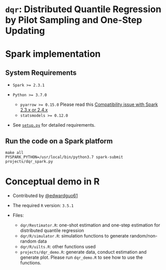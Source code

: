 # `dqr`: Distributed Quantile Regression by Pilot Sampling and One-Step Updating

# Spark implementation

## System Requirements

- `Spark >= 2.3.1`
- `Python >= 3.7.0`
  - `pyarrow >= 0.15.0` Please read this [Compatibility issue with Spark 2.3.x or 2.4.x](https://spark.apache.org/docs/latest/sql-pyspark-pandas-with-arrow.html#compatibility-setting-for-pyarrow--0150-and-spark-23x-24x)
  - `statsmodels >= 0.12.0`

- See [`setup.py`](setup.py) for detailed requirements.

## Run the code on a Spark platform

    make all
    PYSPARK_PYTHON=/usr/local/bin/python3.7 spark-submit projects/dqr_spark.py

# Conceptual demo in R

- Contributed by [@edwardguo61](https://github.com/edwardguo61/Quantile_Regression_code)

- The required `R` version: `3.5.1`

- Files:
  - `dqr/Restimator.R`: one-shot estimation and one-step estimation for distributed quantile regression
  - `dqr/R/simulator.R`: simulation functions to generate random/non-random data
  - `dqr/R/uilts.R`: other functions used
  - `projects/dqr_demo.R`: generate data, conduct estimation and generate plot. Please run
    `dqr_demo.R` to see how to use the functions.
